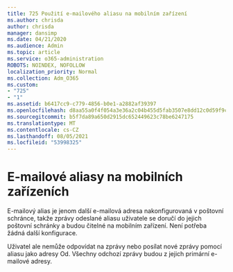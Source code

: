 ```yaml
---
title: 725 Použití e-mailového aliasu na mobilním zařízení
ms.author: chrisda
author: chrisda
manager: dansimp
ms.date: 04/21/2020
ms.audience: Admin
ms.topic: article
ms.service: o365-administration
ROBOTS: NOINDEX, NOFOLLOW
localization_priority: Normal
ms.collection: Adm_O365
ms.custom:
- "725"
- "1"
ms.assetid: b6417cc9-c779-4856-b0e1-a2882af39397
ms.openlocfilehash: d8aa55a0f4f054a3e36a2c04b455d5fab3507e8dd12c0d59f9c05e1e21374468
ms.sourcegitcommit: b5f7da89a650d2915dc652449623c78be6247175
ms.translationtype: MT
ms.contentlocale: cs-CZ
ms.lasthandoff: 08/05/2021
ms.locfileid: "53998325"
---
```

# <a name="email-aliases-on-mobile-devices"></a>E-mailové aliasy na mobilních zařízeních

E-mailový alias je jenom další e-mailová adresa nakonfigurovaná v poštovní schránce, takže zprávy odeslané aliasu uživatele se doručí do jejich poštovní schránky a budou čitelné na mobilním zařízení. Není potřeba žádná další konfigurace.

Uživatel ale nemůže odpovídat na zprávy nebo posílat nové zprávy pomocí aliasu jako adresy Od. Všechny odchozí zprávy budou z jejich primární e-mailové adresy.
